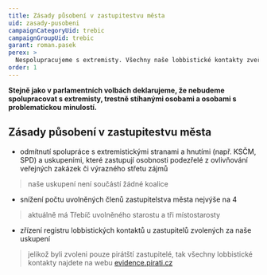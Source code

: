 ```yaml
---
title: Zásady působení v zastupitestvu města
uid: zasady-pusobeni
campaignCategoryUid: trebic
campaignGroupUid: trebic
garant: roman.pasek
perex: >
  Nespolupracujeme s extremisty. Všechny naše lobbistické kontakty zveřejňujeme. Držíme počet uvolněných zastupitelů na čtyřech.
order: 1
---
```


**Stejně jako v parlamentních volbách deklarujeme, že nebudeme spolupracovat s extremisty, trestně stíhanými osobami a osobami s problematickou minulostí.**

## Zásady působení v zastupitestvu města

* odmítnutí spolupráce s extremistickými stranami a hnutími (např. KSČM, SPD) a uskupeními, které zastupují osobnosti podezřelé z ovlivňování veřejných zakázek či výrazného střetu zájmů
 > naše uskupení není součástí žádné koalice
* snížení počtu uvolněných členů zastupitelstva města nejvýše na 4
 > aktuálně má Třebíč uvolněného starostu a tři místostarosty
* zřízení registru lobbistických kontaktů u zastupitelů zvolených za naše uskupení
 > jelikož byli zvoleni pouze pirátští zastupitelé, tak všechny lobbistické kontakty najdete na webu [evidence.pirati.cz](https://evidence.pirati.cz/author/211/)
